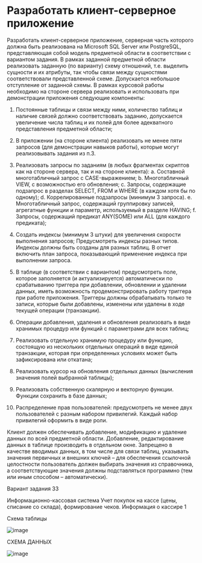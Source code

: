 # Разработать клиент-серверное приложение
Разработать клиент-серверное приложение, серверная часть которого должна быть  реализована на Microsoft SQL Server или PostgreSQL, представляющая собой модель предметной области в соответствии с вариантом задания. В рамках заданной предметной области реализовать заданную (по варианту) схему отношений, т.е. выделить сущности и их атрибуты, так чтобы связи между сущностями соответствовали представленной схеме.
Допускается небольшое отступление от заданной схемы. В рамках курсовой работы необходимо на стороне сервера реализовать и использовать при демонстрации приложения следующие компоненты: 
1.	Постоянные таблицы и связи между ними, количество таблиц и наличие связей должно соответствовать заданию, допускается увеличение числа таблиц и их полей для более адекватного представления предметной области;
2.	В приложении (на стороне клиента) реализовать не менее пяти запросов (для демонстрации навыков работы), которые могут реализовывать задания из п.3. 
3.	Реализовать запросы по заданиям (в любых фрагментах скриптов как на стороне сервера, так и на стороне клиента):
a.	Составной многотабличный запрос с CASE-выражением;
b.	Многотабличный VIEW, с возможностью его обновления;
c.	Запросы, содержащие подзапрос в разделах SELECT, FROM и WHERE (в каждом хотя бы по одному);
d.	Коррелированные подзапросы (минимум 3 запроса).
e.	Многотабличный запрос, содержащий группировку записей, агрегатные функции и параметр, используемый в разделе HAVING;
f.	Запросы, содержащий предикат ANY(SOME)  или ALL (для каждого предиката);

4.	Создать индексы (минимум 3 штуки) для увеличения скорости выполнения запросов;
Предусмотреть индексы разных типов. Индексы должны быть созданы для разных таблиц. В отчет включить план запроса, показывающий применение индекса при выполнении запроса. 
5.	В таблице (в соответствии с вариантом) предусмотреть поле, которое заполняется (и актуализируется) автоматически по срабатыванию триггера при добавлении, обновлении и удалении данных, иметь возможность продемонстрировать работу триггера при работе приложения. Триггеры должны обрабатывать только те записи, которые были добавлены, изменены или удалены в ходе текущей операции (транзакции).
6.	Операции добавления, удаления и обновления реализовать в виде хранимых процедур или функций с параметрами для всех таблиц;
7.	Реализовать отдельную хранимую процедуру или функцию, состоящую из нескольких отдельных операций в виде единой транзакции, которая при определенных условиях может быть зафиксирована или откатана;
8.	Реализовать курсор на обновления отдельных данных (вычисления значения полей выбранной таблицы);
9.	Реализовать собственную скалярную и векторную функции. Функции сохранить в базе данных;
10.	Распределение прав пользователей: предусмотреть не менее двух пользователей с разным набором привилегий. Каждый набор привилегий оформить в виде роли. 

Клиент должен обеспечивать добавление, модификацию и удаление данных по всей предметной области. Добавление, редактирование данных в таблице производить в отдельном окне.
Запрещено в качестве вводимых данных, в том числе для связи таблиц, указывать значения первичных и внешних ключей – для обеспечения ссылочной целостности пользователь должен выбирать значения из справочника, а соответствующие значения должны подставляться программно (тем или иным способом – автоматически).

Вариант задания 33

Информационно-кассовая система	Учет покупок на кассе (цены, списание со склада), формирование чеков. Информация о кассире	1

Схема таблицы

![image](https://github.com/DazTezzer/PyQT-SQL/assets/125472899/84d6f11d-fd86-4a6f-a176-85acc05ad283)



СХЕМА ДАННЫХ

![image](https://github.com/DazTezzer/PyQT-SQL/assets/125472899/c278df40-0c41-452f-8b5a-73b68b1a892f)


